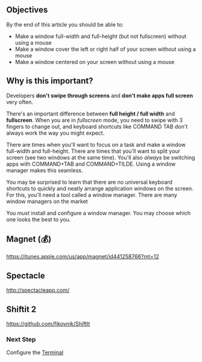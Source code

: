 ## Objectives

By the end of this article you should be able to:

- Make a window full-width and full-height (but not fullscreen) without using a mouse
- Make a window cover the left or right half of your screen without using a mouse
- Make a window centered on your screen without using a mouse

## Why is this important?

Developers **don't swipe through screens** and **don't make apps full screen** very often.  

There's an important difference between **full height / full width** and **fullscreen**.  When you are in _fullscreen_ mode, you need to swipe with 3 fingers to change out, and keyboard shortcuts like COMMAND TAB don't always work the way you might expect.

There are times when you'll want to focus on a task and make a window full-width and full-height.  There are times that you'll want to split your screen (see two windows at the same time).  You'll also _always_ be switching apps with COMMAND+TAB and COMMAND+TILDE.  Using a window manager makes this seamless.

You may be surprised to learn that there are no universal keyboard shortcuts to quickly and neatly arrange application windows on the screen. For this, you'll need a tool called a window manager. There are many window managers on the market

You _must_ install and configure a window manager.  You may choose which one looks the best to you.

## Magnet (💰)

https://itunes.apple.com/us/app/magnet/id441258766?mt=12

## Spectacle

http://spectacleapp.com/

## Shiftit 2

https://github.com/fikovnik/ShiftIt

### Next Step

Configure the [Terminal](Terminal.md)
